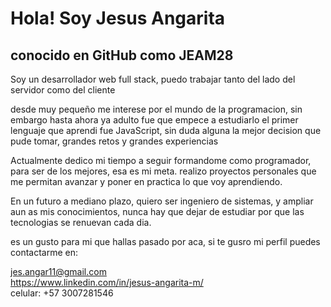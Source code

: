 <h1>Hola! Soy Jesus Angarita</h1>
<h2>conocido en GitHub como JEAM28</h2>

Soy un desarrollador web full stack, puedo trabajar tanto del lado del servidor como del cliente 

desde muy pequeño me interese por el mundo de la programacion, sin embargo hasta ahora ya adulto fue que empece a estudiarlo
el primer lenguaje que aprendi fue JavaScript, sin duda alguna la mejor decision que pude tomar, grandes retos y grandes experiencias

Actualmente dedico mi tiempo a seguir formandome como programador, para ser de los mejores, esa es mi meta. 
realizo proyectos personales que me permitan avanzar y poner en practica lo que voy aprendiendo.

En un futuro a mediano plazo, quiero ser ingeniero de sistemas, y ampliar aun as mis conocimientos, nunca hay que dejar de estudiar
por que las tecnologias se renuevan cada dia.

es un gusto para mi que hallas pasado por aca, si te gusro mi perfil puedes contactarme en:

jes.angar11@gmail.com<br>
https://www.linkedin.com/in/jesus-angarita-m/<br>
celular: +57 3007281546
